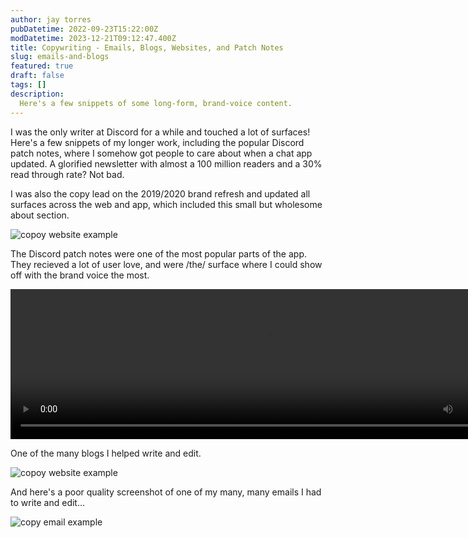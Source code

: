 ```yaml
---
author: jay torres
pubDatetime: 2022-09-23T15:22:00Z
modDatetime: 2023-12-21T09:12:47.400Z
title: Copywriting - Emails, Blogs, Websites, and Patch Notes
slug: emails-and-blogs
featured: true
draft: false
tags: []
description:
  Here's a few snippets of some long-form, brand-voice content.
---
```


I was the only writer at Discord for a while and touched a lot of surfaces! Here's a few snippets of my longer work, including the popular Discord patch notes, where I somehow got people to care about when a chat app updated. A glorified newsletter with almost a 100 million readers and a 30% read through rate? Not bad.

I was also the copy lead on the 2019/2020 brand refresh and updated all surfaces across the web and app,
<LinkButton
        className="underline decoration-dashed underline-offset-4 hover:text-skin-accent"
        href="https://www.discord.com/company"
      >
        which included this small but wholesome about section.
      </LinkButton>

<div>
  <img src="/assets/ex_2_copy.png" alt="copoy website example">
</div>

The Discord patch notes were one of the most popular parts of the app. They recieved a lot of user love, and were /the/ surface where I could show off with the brand voice the most.

<video width="820" height="240" controls>
  <source src="/assets/changelog.mp4" type="video/mp4">
</video>

<LinkButton
        className="underline decoration-dashed underline-offset-4 hover:text-skin-accent"
        href="https://www.discord.com/blog/tidying-up-discord"
      >
        One of the many blogs I helped write and edit.
      </LinkButton>

<div>
  <img src="/assets/ex_1_blog.png" alt="copoy website example">
</div>

And here's a poor quality screenshot of one of my many, many emails I had to write and edit...

<div>
  <img src="/assets/ex_1_email.png" alt="copy email example">
</div>